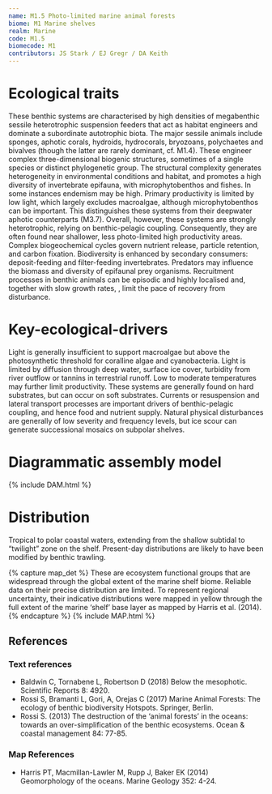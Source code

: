 ```yaml
---
name: M1.5 Photo-limited marine animal forests
biome: M1 Marine shelves
realm: Marine
code: M1.5
biomecode: M1
contributors: JS Stark / EJ Gregr / DA Keith
---
```


# Ecological traits


These benthic systems are characterised by high densities of megabenthic sessile heterotrophic suspension feeders that act as habitat engineers and dominate a subordinate autotrophic biota. The major sessile animals include sponges, aphotic corals, hydroids, hydrocorals, bryozoans, polychaetes and bivalves (though the latter are rarely dominant, cf. M1.4). These engineer complex three-dimensional biogenic structures, sometimes of a single species or distinct phylogenetic group. The structural complexity generates heterogeneity in environmental conditions and habitat, and promotes a high diversity of invertebrate epifauna, with microphytobenthos and fishes. In some instances endemism may be high. Primary productivity is limited by low light, which largely excludes macroalgae, although microphytobenthos can be important. This distinguishes these systems from their deepwater aphotic counterparts (M3.7). Overall, however, these systems are strongly heterotrophic,  relying on benthic-pelagic coupling. Consequently, they are often found near shallower, less photo-limited high productivity areas. Complex biogeochemical cycles govern nutrient release, particle retention, and carbon fixation. Biodiversity is enhanced by secondary consumers: deposit-feeding and filter-feeding invertebrates. Predators may influence the biomass and diversity of epifaunal prey organisms. Recruitment processes in benthic animals can be episodic and highly localised and, together with slow growth rates, , limit the pace of recovery from disturbance.


# Key-ecological-drivers


Light is generally insufficient to support macroalgae but above the photosynthetic threshold for coralline algae and cyanobacteria. Light is limited by diffusion through deep water, surface ice cover, turbidity from river outflow or tannins in terrestrial runoff. Low to moderate temperatures may further limit productivity.  These systems are generally found on hard substrates, but can occur on soft substrates. Currents or resuspension and lateral transport processes are important drivers of benthic-pelagic coupling, and hence food and nutrient supply. Natural physical disturbances are generally of low severity and frequency levels, but ice scour can generate successional mosaics on subpolar shelves.


# Diagrammatic assembly model

{% include DAM.html %}

# Distribution

Tropical to polar coastal waters, extending from the shallow subtidal to “twilight” zone on the shelf. Present-day distributions are likely to have been modified by benthic trawling.

{% capture map_det %} These are ecosystem functional groups that are widespread through the global extent of the marine shelf biome. Reliable data on their precise distribution are limited. To represent regional uncertainty, their indicative distributions were mapped in yellow through the full extent of the marine ‘shelf’ base layer as mapped by Harris et al. (2014). {% endcapture %}
{% include MAP.html %}

## References

### Text references

* Baldwin C, Tornabene L, Robertson D (2018) Below the mesophotic. Scientific Reports 8: 4920.
* Rossi S, Bramanti L, Gori, A, Orejas C (2017) Marine Animal Forests: The ecology of benthic biodiversity Hotspots. Springer, Berlin.
* Rossi S. (2013) The destruction of the ‘animal forests’ in the oceans: towards an over-simplification of the benthic ecosystems. Ocean & coastal management 84: 77-85.

### Map References

* Harris PT, Macmillan-Lawler M, Rupp J, Baker EK (2014) Geomorphology of the oceans. Marine Geology 352: 4-24.
